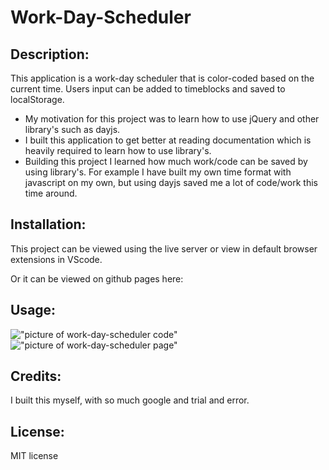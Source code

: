 # Work-Day-Scheduler

## Description:
  
This application is a work-day scheduler that is color-coded based on the current time. Users input can be added to timeblocks and saved to localStorage.
  - My motivation for this project was to learn how to use jQuery and other library's such as dayjs. 
  - I built this application to get better at reading documentation which is heavily required to learn how to use library's.
  - Building this project I learned how much work/code can be saved by using library's. For example I have built my own time format with javascript on my       own, but using dayjs saved me a lot of code/work this time around.
  
## Installation:
This project can be viewed using the live server or view in default browser extensions in VScode.

Or it can be viewed on github pages here: 

## Usage:
!["picture of work-day-scheduler code"]()
!["picture of work-day-scheduler page"]()

## Credits:
I built this myself, with so much google and trial and error.

## License:
MIT license
